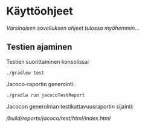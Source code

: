 # Käyttöohjeet

_Varsinaisen sovelluksen ohjeet tulossa myöhemmin..._

## Testien ajaminen

Testien suorittaminen konsolissa:

`./gradlew test`

Jacoco-raportin generointi:

`./gradlw run jacocoTestReport`

Jacocon generoiman testikattavuusraportin sijainti: 

_/build/reports/jacoco/test/html/index.html_
